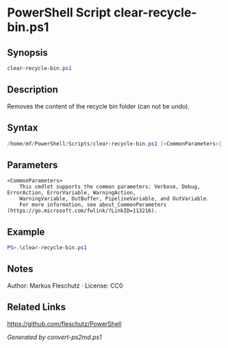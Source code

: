 # PowerShell Script clear-recycle-bin.ps1

## Synopsis
```powershell
clear-recycle-bin.ps1
```

## Description
Removes the content of the recycle bin folder (can not be undo).

## Syntax
```powershell
/home/mf/PowerShell/Scripts/clear-recycle-bin.ps1 [<CommonParameters>]
```

## Parameters

```
<CommonParameters>
    This cmdlet supports the common parameters: Verbose, Debug, ErrorAction, ErrorVariable, WarningAction, 
    WarningVariable, OutBuffer, PipelineVariable, and OutVariable.
    For more information, see about_CommonParameters (https://go.microsoft.com/fwlink/?LinkID=113216).
```

## Example
```powershell
PS>.\clear-recycle-bin.ps1
```


## Notes
Author: Markus Fleschutz · License: CC0

## Related Links
https://github.com/fleschutz/PowerShell

*Generated by convert-ps2md.ps1*
